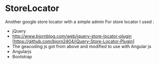 # StoreLocator
Another google store locator with a simple admin
For store locator I used :
- jQuery
- http://www.bjornblog.com/web/jquery-store-locator-plugin [https://github.com/bjorn2404/jQuery-Store-Locator-Plugin]
- The geacoding js got from above and modified to use with Angular js
- Angularjs
- Bootstrap
